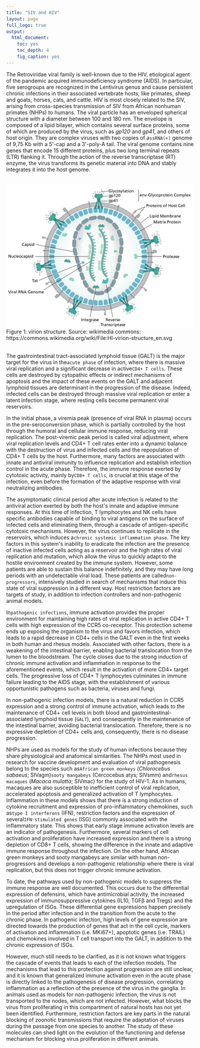 ```yaml
---
title: "SIV and HIV"
layout: page
full_logo: true
output:
  html_document:
    toc: yes
    toc_depth: 4
    fig_caption: yes
---
```


The Retroviridae viral family is well-known due to the HIV, etiological agent of the pandemic acquired immunodeficiency syndrome (AIDS). In particular, five serogroups are recognized in the Lentivirus genus and cause persistent chronic infections in their associated vertebrate hosts, like primates, sheep and goats, horses, cats, and cattle. HIV is most closely related to the SIV, arising from cross-species transmission of SIV from African nonhuman primates (NHPs) to humans. The viral particle has an enveloped spherical structure with a diameter between 100 and 180 nm. The envelope is composed of a lipid bilayer, which contains several surface proteins, some of which are produced by the virus, such as *gp120* and *gp41*, and others of host origin. They are complex viruses with two copies of a`ssRNA(+)` genome of 9,75 Kb with a 5'-cap and a 3'-poly-A tail. The viral genome contains nine genes that encode 15 different proteins, plus two long terminal repeats (LTR) flanking it. Through the action of the reverse transcriptase (RT) enzyme, the virus transforms its genetic material into DNA and stably integrates it into the host genome.

<br>

<img src="/assets/img/HI-virion-structure_en.png" width="600" align="middle" />
<figcaption>Figure 1: virion structure. Source: wikimedia commons: https://commons.wikimedia.org/wiki/File:HI-virion-structure_en.svg </figcaption>

<br>

The gastrointestinal tract-associated lymphoid tissue (GALT) is the major target for the virus in the`acute phase` of infection, where there is massive viral replication and a significant decrease in active`CD4+ T cells`. These cells are destroyed by cytopathic effects or indirect mechanisms of apoptosis and the impact of these events on the GALT and adjacent lymphoid tissues are determinant in the progression of the disease. Indeed, infected cells can be destroyed through massive viral replication or enter a latent infection stage, where resting cells become permanent viral reservoirs.

In the initial phase, a viremia peak (presence of viral RNA in plasma) occurs in the pre-seroconversion phase, which is partially controlled by the host through the humoral and cellular immune response, reducing viral replication. The post-viremic peak period is called viral adjustment, where viral replication levels and CD4+ T cell rates enter into a dynamic balance with the destruction of virus and infected cells and the repopulation of CD4+ T cells by the host. Furthermore, many factors are associated with innate and antiviral immunity to influence replication and establish infection control in the acute phase. Therefore, the immune response exerted by cytotoxic activity, mainly by`CD8+ T cells`, is crucial at this stage of the infection, even before the formation of the adaptive response with viral neutralizing antibodies.

The asymptomatic clinical period after acute infection is related to the antiviral action exerted by both the host's innate and adaptive immune responses. At this time of infection, T lymphocytes and NK cells have specific antibodies capable of binding to viral antigens on the surface of infected cells and eliminating them, through a cascade of antigen-specific cytotoxic mechanisms. However, the virus continues to replicate in the reservoirs, which induces a`chronic systemic inflammation phase`. The key factors in this system's inability to eradicate the infection are the presence of inactive infected cells acting as a reservoir and the high rates of viral replication and mutation, which allow the virus to quickly adapt to the hostile environment created by the immune system. However, some patients are able to sustain this balance indefinitely, and they may have long periods with an undetectable viral load. These patients are called`non-progressors`, intensively studied in search of mechanisms that induce this state of viral suppression in a different way. Host restriction factors are targets of study, in addition to infection controllers and non-pathogenic animal models.

In`pathogenic infections`, immune activation provides the proper environment for maintaining high rates of viral replication in active CD4+ T cells with high expression of the CCR5 co-receptor. This protection scheme ends up exposing the organism to the virus and favors infection, which leads to a rapid decrease in CD4+ cells in the GALT even in the first weeks in both human and rhesus models. Associated with other factors, there is a weakening of the intestinal barrier, enabling bacterial translocation from the lumen to the bloodstream. The cycle closes due to the strong induction of chronic immune activation and inflammation in response to the aforementioned events, which result in the activation of more CD4+ target cells. The progressive loss of CD4+ T lymphocytes culminates in immune failure leading to the AIDS stage, with the establishment of various opportunistic pathogens such as bacteria, viruses and fungi.

In non-pathogenic infection models, there is a natural reduction in CCR5 expression and a strong control of immune activation, which leads to the maintenance of CD4+ cell levels in both blood and gastrointestinal-associated lymphoid tissue (`GALT`), and consequently in the maintenance of the intestinal barrier, avoiding bacterial translocation. Therefore, there is no expressive depletion of CD4+ cells and, consequently, there is no disease progression.

NHPs are used as models for the study of human infections because they share physiological and anatomical similarities. The NHPs most used in research for vaccine development and evaluation of viral pathogenesis belong to the species such as`African green monkeys` (*Chlorocebus sabaeus*; SIVagm)`sooty mangabeys` (Cercocebus atys; SIVsmm) and`rhesus macaques` (*Macaca mulatta*; SIVmac) for the study of HIV-1. As in humans, macaques are also susceptible to inefficient control of viral replication, accelerated apoptosis and generalized activation of T lymphocytes. Inflammation in these models shows that there is a strong induction of cytokine recruitment and expression of pro-inflammatory chemokines, such as`type I interferons` (IFN), restriction factors and the expression of several`IFN-stimulated genes` (ISG) commonly associated with the inflammatory state. This shows that early stage immune activation levels are an indicator of pathogenesis. Furthermore, several markers of cell activation and proliferation have increased expression and there is a strong depletion of CD8+ T cells, showing the difference in the innate and adaptive immune response throughout the infection. On the other hand, African green monkeys and sooty mangabeys are similar with human non-progressors and develops a non-pathogenic relationship where there is viral replication, but this does not trigger chronic immune activation.

To date, the pathways used by non-pathogenic models to suppress the immune response are well documented. This occurs due to the differential expression of defensins, which have antimicrobial activity, the increased expression of immunosuppressive cytokines (IL10, TGFβ and Tregs) and the upregulation of ISGs. These differential gene expressions happen precisely in the period after infection and in the transition from the acute to the chronic phase. In pathogenic infection, high levels of gene expression are directed towards the production of genes that act in the cell cycle, markers of activation and inflammation (i.e. MKi67+), apoptotic genes (i.e. TRAIL) and chemokines involved in T cell transport into the GALT, in addition to the chronic expression of ISGs.

However, much still needs to be clarified, as it is not known what triggers the cascade of events that leads to each of the infection models. The mechanisms that lead to this protection against progression are still unclear, and it is known that generalized immune activation even in the acute phase is directly linked to the pathogenesis of disease progression, correlating inflammation as a reflection of the presence of the virus in the ganglia. In animals used as models for non-pathogenic infection, the virus is not transported to the nodes, which are not infected. However, what blocks the virus from proliferating in this compartment of natural hosts has not yet been identified. Furthermore, restriction factors are key parts in the natural blocking of zoonotic transmissions that require the adaptation of viruses during the passage from one species to another. The study of these molecules can shed light on the evolution of the functioning and defense mechanism for blocking virus proliferation in different animals.
